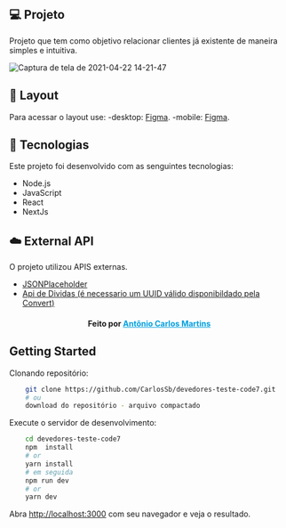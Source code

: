 ## 💻 Projeto

Projeto que tem como objetivo relacionar clientes já existente de maneira simples e intuitiva.

![Captura de tela de 2021-04-22 14-21-47](https://user-images.githubusercontent.com/7946678/115759716-f06bd800-a376-11eb-9381-06c349b421b4.png)

>

## 🔖 Layout

Para acessar o layout use:
-desktop: [Figma](https://www.figma.com/file/8uTMq3yh8eXzlBLS5MxvFh/teste-code7-desktop).
-mobile: [Figma](https://www.figma.com/file/N2FQ5PLdF6aBta7VS93z7j/teste-code7-mobile).

>

## 🚀 Tecnologias

Este projeto foi desenvolvido com as senguintes tecnologias:

- Node.js
- JavaScript
- React
- NextJs

>

## ☁️ External API

O projeto utilizou APIS externas.

- [JSONPlaceholder](https://jsonplaceholder.typicode.com/users)
- [Api de Dividas (é necessario um UUID válido disponibildado pela Convert)](https://provadev.xlab.digital/api/v1/divida?uuid=[uuid_valido])

>

> >

<h4 align="center">
    Feito por <a href="https://www.linkedin.com/in/antonio-carlos-martins-1316a9128/" style="color: #00a0df" target="_blank">Antônio Carlos Martins</a>
</h4>

## Getting Started

Clonando repositório:

```bash
    git clone https://github.com/CarlosSb/devedores-teste-code7.git
    # ou
    download do repositório - arquivo compactado
```

Execute o servidor de desenvolvimento:

```bash
    cd devedores-teste-code7
    npm  install
    # or
    yarn install
    # em seguida
    npm run dev
    # or
    yarn dev
```

Abra [http://localhost:3000](http://localhost:3000) com seu navegador e veja o resultado.
